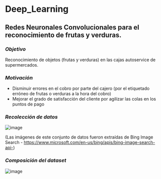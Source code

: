 # Deep_Learning

## Redes Neuronales Convolucionales para el reconocimiento de frutas y verduras.

### *Objetivo* 

Reconocimiento de objetos (frutas y verduras) en las cajas autoservice de supermercados.

### *Motivación*

- Disminuir errores en el cobro por parte del cajero (por el etiquetado erróneo de frutas o verduras a la hora del cobro)
- Mejorar el grado de satisfacción del cliente por agilizar las colas en los puntos de pago

### *Recolección de datos*

![image](https://user-images.githubusercontent.com/83787125/179394183-f4f828f6-1abb-4ae6-aae3-e25e85aed695.png)

(Las imágenes de este conjunto de datos fueron extraídas de Bing Image Search - https://www.microsoft.com/en-us/bing/apis/bing-image-search-api-)

### *Composición del dataset*

![image](https://user-images.githubusercontent.com/83787125/179394090-857abe10-2405-48f4-bc8d-f7665bcb0957.png)
